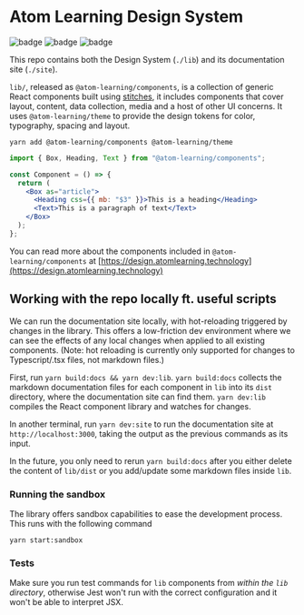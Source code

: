 # Atom Learning Design System

![badge](https://img.shields.io/npm/v/@atom-learning/components)
![badge](https://img.shields.io/github/workflow/status/Atom-Learning/components/Test%20&%20validate)
![badge](https://img.shields.io/bundlephobia/minzip/@atom-learning/components)

This repo contains both the Design System (`./lib`) and its documentation site (`./site`).

`lib/`, released as `@atom-learning/components`, is a collection of generic React components built using [stitches](https://stitches.dev), it includes components that cover layout, content, data collection, media and a host of other UI concerns. It uses `@atom-learning/theme` to provide the design tokens for color, typography, spacing and layout.

```
yarn add @atom-learning/components @atom-learning/theme
```

```jsx
import { Box, Heading, Text } from "@atom-learning/components";

const Component = () => {
  return (
    <Box as="article">
      <Heading css={{ mb: "$3" }}>This is a heading</Heading>
      <Text>This is a paragraph of text</Text>
    </Box>
  );
};
```

You can read more about the components included in `@atom-learning/components` at [https://design.atomlearning.technology](https://design.atomlearning.technology)

## Working with the repo locally ft. useful scripts

We can run the documentation site locally, with hot-reloading triggered by changes in the library. This offers a low-friction dev environment where we can see the effects of any local changes when applied to all existing components. (Note: hot reloading is currently only supported for changes to Typescript/.tsx files, not markdown files.)

First, run `yarn build:docs && yarn dev:lib`. `yarn build:docs` collects the markdown documentation files for each component in `lib` into its `dist` directory, where the documentation site can find them. `yarn dev:lib` compiles the React component library and watches for changes.

In another terminal, run `yarn dev:site` to run the documentation site at `http://localhost:3000`, taking the output as the previous commands as its input.

In the future, you only need to rerun `yarn build:docs` after you either delete the content of `lib/dist` or you add/update some markdown files inside `lib`.

### Running the sandbox

The library offers sandbox capabilities to ease the development process. This runs with the following command

`yarn start:sandbox`

### Tests

Make sure you run test commands for `lib` components from _within the `lib` directory_, otherwise Jest won't run with the correct configuration and it won't be able to interpret JSX.
